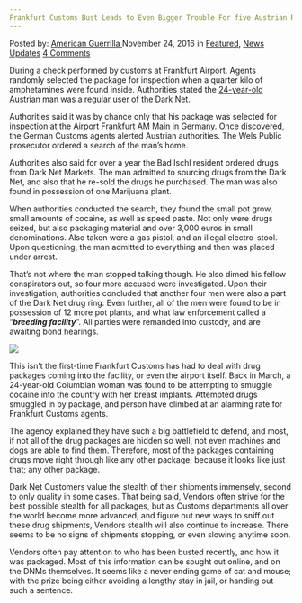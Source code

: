 ```yaml
---
Frankfurt Customs Bust Leads to Even Bigger Trouble For five Austrian Residents
---
```

<article class="post-listing post-16566 post type-post status-publish format-standard has-post-thumbnail hentry  tag-austrian tag-bigger tag-bust tag-customs tag-frankfurt tag-leads tag-residents tag-trouble">
    <div class="post-inner">
        <span>Posted by: <a href="https://www.deepdotweb.com/author/americanguerrilla/" title="">American Guerrilla </a></span>
    <span>November 24, 2016</span>
    <span>in <a href="https://www.deepdotweb.com/category/deepdot-news/" rel="category tag">Featured</a>, <a href="https://www.deepdotweb.com/category/news-updates/" rel="category tag">News Updates</a></span>
    <span><a href="https://www.deepdotweb.com/2016/11/24/frankfurt-customs-bust-leads-even-bigger-trouble-five-austrian-residents/#comments">4 Comments</a></span>
    </p>
    <div class="clear"></div>
    <div class="entry">
    <p>During a check performed by customs at Frankfurt Airport. Agents randomly selected the package for inspection when a quarter kilo of amphetamines were found inside. Authorities stated the <a href="http://ooe.orf.at/news/stories/2808986/">24-year-old Austrian man was a regular user of the Dark Net.</a></p>
    <p>Authorities said it was by chance only that his package was selected for inspection at the Airport Frankfurt AM Main in Germany. Once discovered, the German Customs agents alerted Austrian authorities. The Wels Public prosecutor ordered a search of the man’s home.</p>
    <p>Authorities also said for over a year the Bad Ischl resident ordered drugs from Dark Net Markets. The man admitted to sourcing drugs from the Dark Net, and also that he re-sold the drugs he purchased. The man was also found in possession of one Marijuana plant.</p>
    <p>When authorities conducted the search, they found the small pot grow, small amounts of cocaine, as well as speed paste. Not only were drugs seized, but also packaging material and over 3,000 euros in small denominations. Also taken were a gas pistol, and an illegal electro-stool. Upon questioning, the man admitted to everything and then was placed under arrest.</p>
    <p>That’s not where the man stopped talking though. He also dimed his fellow conspirators out, so four more accused were investigated. Upon their investigation, authorities concluded that another four men were also a part of the Dark Net drug ring. Even further, all of the men were found to be in possession of 12 more pot plants, and what law enforcement called a “<strong><em>breeding facility</em></strong>”. All parties were remanded into custody, and are awaiting bond hearings.</p>
    <p><img class="wp-image-16567 aligncenter" src="https://www.deepdotweb.com/wp-content/uploads/2016/11/word-image-11.jpeg" srcset="https://www.deepdotweb.com/wp-content/uploads/2016/11/word-image-11.jpeg 508w, https://www.deepdotweb.com/wp-content/uploads/2016/11/word-image-11-300x169.jpeg 300w" sizes="(max-width: 508px) 100vw, 508px" /></p>
    <p>This isn’t the first-time Frankfurt Customs has had to deal with drug packages coming into the facility, or even the airport itself. Back in March, a 24-year-old Columbian woman was found to be attempting to smuggle cocaine into the country with her breast implants. Attempted drugs smuggled in by package, and person have climbed at an alarming rate for Frankfurt Customs agents.</p>
    <p>The agency explained they have such a big battlefield to defend, and most, if not all of the drug packages are hidden so well, not even machines and dogs are able to find them. Therefore, most of the packages containing drugs move right through like any other package; because it looks like just that; any other package.</p>
    <p>Dark Net Customers value the stealth of their shipments immensely, second to only quality in some cases. That being said, Vendors often strive for the best possible stealth for all packages, but as Customs departments all over the world become more advanced, and figure out new ways to sniff out these drug shipments, Vendors stealth will also continue to increase. There seems to be no signs of shipments stopping, or even slowing anytime soon.</p>
    <p>Vendors often pay attention to who has been busted recently, and how it was packaged. Most of this information can be sought out online, and on the DNMs themselves. It seems like a never ending game of cat and mouse; with the prize being either avoiding a lengthy stay in jail, or handing out such a sentence.</p>
    </div>
    <span style="display:none"><a href="https://www.deepdotweb.com/tag/austrian/" rel="tag">austrian</a> <a href="https://www.deepdotweb.com/tag/bigger/" rel="tag">bigger</a> <a href="https://www.deepdotweb.com/tag/bust/" rel="tag">bust</a> <a href="https://www.deepdotweb.com/tag/customs/" rel="tag">customs</a> <a href="https://www.deepdotweb.com/tag/frankfurt/" rel="tag">frankfurt</a> <a href="https://www.deepdotweb.com/tag/leads/" rel="tag">leads</a> <a href="https://www.deepdotweb.com/tag/residents/" rel="tag">residents</a> <a href="https://www.deepdotweb.com/tag/trouble/" rel="tag">trouble</a></span> <span style="display:none" class="updated">2016-11-24</span>
    <div style="display:none" class="vcard author" itemprop="author" itemscope itemtype="http://schema.org/Person"><strong class="fn" itemprop="name"><a href="https://www.deepdotweb.com/author/americanguerrilla/" title="Posts by American Guerrilla" rel="author">American Guerrilla</a></strong></div>
    </div>
</article>

